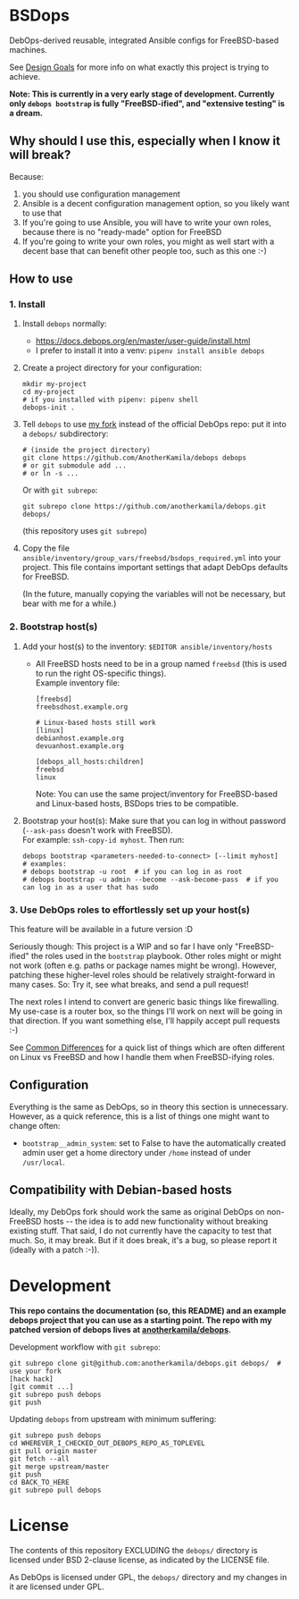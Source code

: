# BSDops

DebOps-derived reusable, integrated Ansible configs for FreeBSD-based machines.

See [Design Goals](https://github.com/AnotherKamila/bsdops/wiki/Design-Goals) for more info on what exactly this project is trying to achieve.

**Note: This is currently in a very early stage of development. Currently only `debops bootstrap` is fully "FreeBSD-ified", and "extensive testing" is a dream.**

## Why should I use this, especially when I know it will break?

Because:

1. you should use configuration management
2. Ansible is a decent configuration management option, so you likely want to use that
3. If you're going to use Ansible, you will have to write your own roles, because there is no "ready-made" option for FreeBSD
4. If you're going to write your own roles, you might as well start with a decent base that can benefit other people too, such as this one :-)

## How to use

### 1. Install

1.  Install `debops` normally:
    * https://docs.debops.org/en/master/user-guide/install.html
    * I prefer to install it into a venv: `pipenv install ansible debops`

2.  Create a project directory for your configuration:
    ```
    mkdir my-project
    cd my-project
    # if you installed with pipenv: pipenv shell
    debops-init .
    ```

3.  Tell `debops` to use [my fork](https://github.com/AnotherKamila/debops) instead of the official DebOps repo: put it into a `debops/` subdirectory:
    ```
    # (inside the project directory)
    git clone https://github.com/AnotherKamila/debops debops
    # or git submodule add ...
    # or ln -s ...
    ```

    Or with `git subrepo`:
    ```
    git subrepo clone https://github.com/anotherkamila/debops.git debops/
    ```
    
    (this repository uses `git subrepo`)

4.  Copy the file `ansible/inventory/group_vars/freebsd/bsdops_required.yml` into your project.
      This file contains important settings that adapt DebOps defaults for FreeBSD.

      (In the future, manually copying the variables will not be necessary, but bear with me for a while.)

### 2. Bootstrap host(s)

1.  Add your host(s) to the inventory: `$EDITOR ansible/inventory/hosts`
    * All FreeBSD hosts need to be in a group named `freebsd`  (this is used to run the right OS-specific things).  
      Example inventory file:
      ```
      [freebsd]
      freebsdhost.example.org

      # Linux-based hosts still work
      [linux]
      debianhost.example.org
      devuanhost.example.org

      [debops_all_hosts:children]
      freebsd
      linux
      ```
      Note: You can use the same project/inventory for FreeBSD-based and Linux-based hosts, BSDops tries to be compatible.

2.  Bootstrap your host(s):
    Make sure that you can log in without password (`--ask-pass` doesn't work with FreeBSD).  
    For example: `ssh-copy-id myhost`.
    Then run:
    ```
    debops bootstrap <parameters-needed-to-connect> [--limit myhost]
    # examples:
    # debops bootstrap -u root  # if you can log in as root
    # debops bootstrap -u admin --become --ask-become-pass  # if you can log in as a user that has sudo
    ```

### 3. Use DebOps roles to effortlessly set up your host(s)

This feature will be available in a future version :D

Seriously though: This project is a WIP and so far I have only "FreeBSD-ified" the roles used in the `bootstrap` playbook. Other roles might or might not work (often e.g. paths or package names might be wrong). However, patching these higher-level roles should be relatively straight-forward in many cases. So: Try it, see what breaks, and send a pull request!

The next roles I intend to convert are generic basic things like firewalling. My use-case is a router box, so the things I'll work on next will be going in that direction. If you want something else, I'll happily accept pull requests :-)

See [Common Differences](https://github.com/AnotherKamila/bsdops/wiki/Common-Differences) for a quick list of things which are often different on Linux vs FreeBSD and how I handle them when FreeBSD-ifying roles.

## Configuration

Everything is the same as DebOps, so in theory this section is unnecessary. However, as a quick reference, this is a list of things one might want to change often:

* `bootstrap__admin_system`: set to False to have the automatically created admin user get a home directory under `/home` instead of under `/usr/local`.

## Compatibility with Debian-based hosts

Ideally, my DebOps fork should work the same as original DebOps on non-FreeBSD hosts -- the idea is to add new functionality without breaking existing stuff. That said, I do not currently have the capacity to test that much. So, it may break. But if it does break, it's a bug, so please report it (ideally with a patch :-)).

# Development

**This repo contains the documentation (so, this README) and an example debops project that you can use as a starting point. The repo with my patched version of debops lives at [anotherkamila/debops](https://github.com/AnotherKamila/debops).**

Development workflow with `git subrepo`:

```
git subrepo clone git@github.com:anotherkamila/debops.git debops/  # use your fork
[hack hack]
[git commit ...]
git subrepo push debops
git push

```

Updating `debops` from upstream with minimum suffering:

```
git subrepo push debops
cd WHEREVER_I_CHECKED_OUT_DEBOPS_REPO_AS_TOPLEVEL
git pull origin master
git fetch --all
git merge upstream/master
git push
cd BACK_TO_HERE
git subrepo pull debops
```

# License

The contents of this repository EXCLUDING the `debops/` directory is licensed under BSD 2-clause license, as indicated by the LICENSE file.

As DebOps is licensed under GPL, the `debops/` directory and my changes in it are licensed under GPL.
